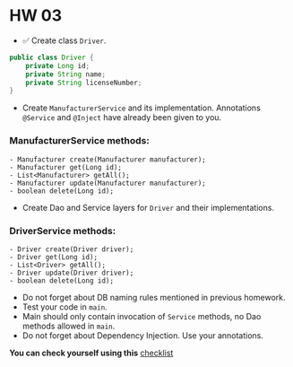 # HW 03
- ✅ Create class `Driver`.
```java
public class Driver {
    private Long id;
    private String name;
    private String licenseNumber;
}
```
- Create `ManufacturerService` and its implementation. Annotations `@Service` and `@Inject` have already been given to you.
### ManufacturerService methods:
    - Manufacturer create(Manufacturer manufacturer);
    - Manufacturer get(Long id);
    - List<Manufacturer> getAll();
    - Manufacturer update(Manufacturer manufacturer);
    - boolean delete(Long id);
- Create Dao and Service layers for `Driver` and their implementations.
### DriverService methods:
    - Driver create(Driver driver);
    - Driver get(Long id);
    - List<Driver> getAll();
    - Driver update(Driver driver);
    - boolean delete(Long id);

- Do not forget about DB naming rules mentioned in previous homework.
- Test your code in `main`.
- Main should only contain invocation of `Service` methods, no Dao methods allowed in `main`.
- Do not forget about Dependency Injection. Use your annotations.

__You can check yourself using this__ [checklist](https://mate-academy.github.io/jv-program-common-mistakes/java-JDBC/dao-vs-service/dao-vs-service_checklist.html)
